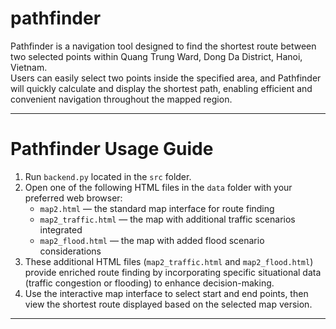 # pathfinder

Pathfinder is a navigation tool designed to find the shortest route between two selected points within Quang Trung Ward, Dong Da District, Hanoi, Vietnam.  
Users can easily select two points inside the specified area, and Pathfinder will quickly calculate and display the shortest path, enabling efficient and convenient navigation throughout the mapped region.

---

# Pathfinder Usage Guide

1. Run `backend.py` located in the `src` folder.  
2. Open one of the following HTML files in the `data` folder with your preferred web browser:  
   - `map2.html` — the standard map interface for route finding  
   - `map2_traffic.html` — the map with additional traffic scenarios integrated  
   - `map2_flood.html` — the map with added flood scenario considerations  
3. These additional HTML files (`map2_traffic.html` and `map2_flood.html`) provide enriched route finding by incorporating specific situational data (traffic congestion or flooding) to enhance decision-making.  
4. Use the interactive map interface to select start and end points, then view the shortest route displayed based on the selected map version.

---
